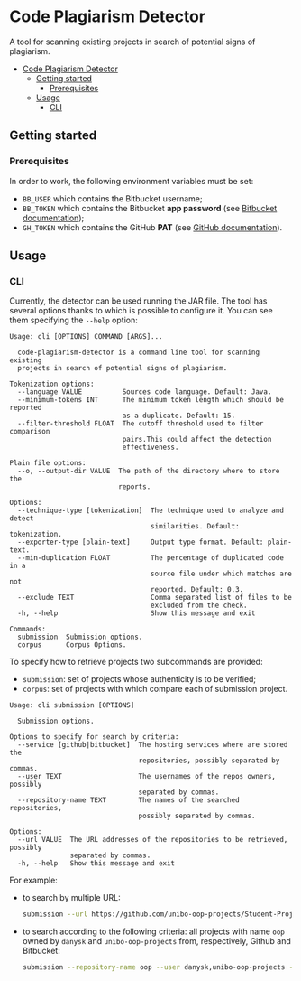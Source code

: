 # Code Plagiarism Detector
A tool for scanning existing projects in search of potential signs of plagiarism.

- [Code Plagiarism Detector](#code-plagiarism-detector)
  - [Getting started](#getting-started)
    - [Prerequisites](#prerequisites)
  - [Usage](#usage)
    - [CLI](#cli)

## Getting started

### Prerequisites
In order to work, the following environment variables must be set:
- `BB_USER` which contains the Bitbucket username;
- `BB_TOKEN` which contains the Bitbucket **app password** (see [Bitbucket documentation](https://support.atlassian.com/bitbucket-cloud/docs/app-passwords/));
- `GH_TOKEN` which contains the GitHub **PAT** (see [GitHub documentation](https://docs.github.com/en/authentication/keeping-your-account-and-data-secure/creating-a-personal-access-token)).

## Usage

### CLI

Currently, the detector can be used running the JAR file.
The tool has several options thanks to which is possible to configure it. You can see them specifying the `--help` option:

```text
Usage: cli [OPTIONS] COMMAND [ARGS]...

  code-plagiarism-detector is a command line tool for scanning existing
  projects in search of potential signs of plagiarism.

Tokenization options:
  --language VALUE          Sources code language. Default: Java.
  --minimum-tokens INT      The minimum token length which should be reported
                            as a duplicate. Default: 15.
  --filter-threshold FLOAT  The cutoff threshold used to filter comparison
                            pairs.This could affect the detection
                            effectiveness.

Plain file options:
  --o, --output-dir VALUE  The path of the directory where to store the
                           reports.

Options:
  --technique-type [tokenization]  The technique used to analyze and detect
                                   similarities. Default: tokenization.
  --exporter-type [plain-text]     Output type format. Default: plain-text.
  --min-duplication FLOAT          The percentage of duplicated code in a
                                   source file under which matches are not
                                   reported. Default: 0.3.
  --exclude TEXT                   Comma separated list of files to be
                                   excluded from the check.
  -h, --help                       Show this message and exit

Commands:
  submission  Submission options.
  corpus      Corpus Options.
```

To specify how to retrieve projects two subcommands are provided:
- `submission`: set of projects whose authenticity is to be verified;
- `corpus`: set of projects with which compare each of submission project.

```text
Usage: cli submission [OPTIONS]

  Submission options.

Options to specify for search by criteria:
  --service [github|bitbucket]  The hosting services where are stored the
                                repositories, possibly separated by commas.
  --user TEXT                   The usernames of the repos owners, possibly
                                separated by commas.
  --repository-name TEXT        The names of the searched repositories,
                                possibly separated by commas.

Options:
  --url VALUE  The URL addresses of the repositories to be retrieved, possibly
               separated by commas.
  -h, --help   Show this message and exit
```

For example:
- to search by multiple URL:
  ```bash
  submission --url https://github.com/unibo-oop-projects/Student-Project-OOP-21-Bragari-Mennuti-Violani-Volfgit,https://github.com/unibo-oop-projects/Student-Project-OOP21-Bianchi-Ciccioni-stubborn
  ```
- to search according to the following criteria: all projects with name `oop` owned by `danysk` and `unibo-oop-projects` from, respectively, Github and Bitbucket:
  ```bash
  submission --repository-name oop --user danysk,unibo-oop-projects --service github,bitbucket
  ```
